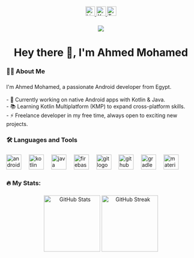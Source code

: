 
###

<div align="center">
  <a href="https://www.linkedin.com/in/yourprofile">
    <img src="https://img.shields.io/static/v1?message=LinkedIn&logo=linkedin&label=&color=0077B5&logoColor=white&labelColor=&style=for-the-badge" height="25" alt="LinkedIn logo" />
  </a>
  <a href="https://www.youtube.com/c/yourchannel">
    <img src="https://img.shields.io/static/v1?message=YouTube&logo=youtube&label=&color=FF0000&logoColor=white&labelColor=&style=for-the-badge" height="25" alt="YouTube logo" />
  </a>
  <a href="https://twitter.com/yourprofile">
    <img src="https://img.shields.io/static/v1?message=Twitter&logo=twitter&label=&color=1DA1F2&logoColor=white&labelColor=&style=for-the-badge" height="25" alt="Twitter logo" />
  </a>
</div>

###

<div align="center">
  <img src="https://visitor-badge.laobi.icu/badge?page_id=yourusername" />
</div>

###

<h1 align="center">Hey there 👋, I'm Ahmed Mohamed</h1>

###

<h3 align="left">👨‍💻 About Me</h3>

###

<p align="left">
  I'm Ahmed Mohamed, a passionate Android developer from Egypt.<br><br>
  - 🔭 Currently working on native Android apps with Kotlin & Java.<br>
  - 📚 Learning Kotlin Multiplatform (KMP) to expand cross-platform skills.<br>
  - ⚡ Freelance developer in my free time, always open to exciting new projects.
</p>

###

<h3 align="left">🛠️ Languages and Tools</h3>

###

<div align="left">
  <img src="https://cdn.jsdelivr.net/gh/devicons/devicon/icons/android/android-original.svg" height="40" alt="android logo" />
  <img width="12" />
  <img src="https://cdn.jsdelivr.net/gh/devicons/devicon/icons/kotlin/kotlin-original.svg" height="40" alt="kotlin logo" />
  <img width="12" />
  <img src="https://cdn.jsdelivr.net/gh/devicons/devicon/icons/java/java-original.svg" height="40" alt="java logo" />
  <img width="12" />
  <img src="https://cdn.jsdelivr.net/gh/devicons/devicon/icons/firebase/firebase-plain.svg" height="40" alt="firebase logo" />
  <img width="12" />
  <img src="https://cdn.jsdelivr.net/gh/devicons/devicon/icons/git/git-original.svg" height="40" alt="git logo" />
  <img width="12" />
  <img src="https://cdn.jsdelivr.net/gh/devicons/devicon/icons/github/github-original.svg" height="40" alt="github logo" />
  <img width="12" />
  <img src="https://cdn.jsdelivr.net/gh/devicons/devicon/icons/gradle/gradle-plain.svg" height="40" alt="gradle logo" />
  <img width="12" />
  <img src="https://cdn.jsdelivr.net/gh/devicons/devicon/icons/materialui/materialui-original.svg" height="40" alt="material ui logo" />
</div>

###

<h3 align="left">🔥 My Stats:</h3>

###

<div align="center">
  <img src="https://github-readme-stats.vercel.app/api?username=yourusername&show_icons=true&theme=dark" height="150" alt="GitHub Stats" />
  <img src="https://streak-stats.demolab.com?user=yourusername&locale=en&mode=daily&theme=dark&hide_border=false&border_radius=5&order=3" height="150" alt="GitHub Streak" />
</div>

###
